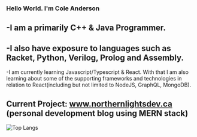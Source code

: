 ### Hello World. I'm Cole Anderson

-I am a primarily C++ & Java Programmer. 
---
-I also have exposure to languages such as Racket, Python, Verilog, Prolog and Assembly. 
---
-I am currently learning Javascript/Typescript & React. With that I am also learning about some of the supporting frameworks and technologies in relation to React(including but not limited to NodeJS, GraphQL, MongoDB). 

Current Project: www.northernlightsdev.ca (personal development blog using MERN stack)
---

![Top Langs](https://github-readme-stats.vercel.app/api/top-langs/?username=sinpulse&langs_count=9&theme=tokyonight&&exclude_repo=ALUProject-4210,computerArchitecture-3615,halo-devkit&hide=css,makefile,html,cmake,shell&layout=compact)


